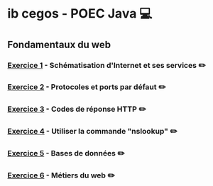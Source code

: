 # ib cegos - POEC Java :computer:

## Fondamentaux du web
### [Exercice 1](schéma_internet.pdf) - Schématisation d'Internet et ses services :pencil2:
### [Exercice 2](protocoles_ports.png) - Protocoles et ports par défaut :pencil2:
### [Exercice 3](codes_reponses.drawio.png) - Codes de réponse HTTP :pencil2:
### [Exercice 4](exercice4.md) - Utiliser la commande "nslookup" :pencil2:
### [Exercice 5](bdd.drawio.png) - Bases de données :pencil2:
### [Exercice 6](exercice_6.md) - Métiers du web :pencil2:
